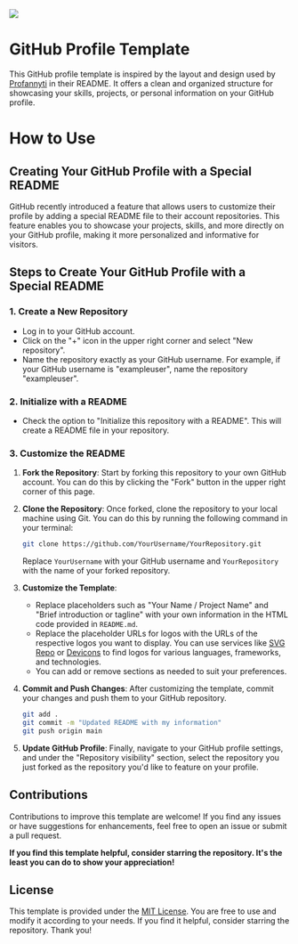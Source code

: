<img src = "https://miro.medium.com/v2/resize:fit:679/1*d8qjKITXNdQ5reRbo3_q8g.gif" />
 
# GitHub Profile Template

This GitHub profile template is inspired by the layout and design used by [Profannyti](https://github.com/Profannyti) in their README. It offers a clean and organized structure for showcasing your skills, projects, or personal information on your GitHub profile.

# How to Use

## Creating Your GitHub Profile with a Special README

GitHub recently introduced a feature that allows users to customize their profile by adding a special README file to their account repositories. This feature enables you to showcase your projects, skills, and more directly on your GitHub profile, making it more personalized and informative for visitors.

## Steps to Create Your GitHub Profile with a Special README

### 1. Create a New Repository
- Log in to your GitHub account.
- Click on the "+" icon in the upper right corner and select "New repository".
- Name the repository exactly as your GitHub username. For example, if your GitHub username is "exampleuser", name the repository "exampleuser".

### 2. Initialize with a README
- Check the option to "Initialize this repository with a README". This will create a README file in your repository.

### 3. Customize the README

1. **Fork the Repository**: Start by forking this repository to your own GitHub account. You can do this by clicking the "Fork" button in the upper right corner of this page.

2. **Clone the Repository**: Once forked, clone the repository to your local machine using Git. You can do this by running the following command in your terminal:

    ```bash
    git clone https://github.com/YourUsername/YourRepository.git
    ```

    Replace `YourUsername` with your GitHub username and `YourRepository` with the name of your forked repository.

3. **Customize the Template**:
    - Replace placeholders such as "Your Name / Project Name" and "Brief introduction or tagline" with your own information in the HTML code provided in `README.md`.
    - Replace the placeholder URLs for logos with the URLs of the respective logos you want to display. You can use services like [SVG Repo](https://www.svgrepo.com/) or [Devicons](https://devicon.dev/) to find logos for various languages, frameworks, and technologies.
    - You can add or remove sections as needed to suit your preferences.

4. **Commit and Push Changes**: After customizing the template, commit your changes and push them to your GitHub repository.

    ```bash
    git add .
    git commit -m "Updated README with my information"
    git push origin main
    ```

5. **Update GitHub Profile**: Finally, navigate to your GitHub profile settings, and under the "Repository visibility" section, select the repository you just forked as the repository you'd like to feature on your profile.

## Contributions

Contributions to improve this template are welcome! If you find any issues or have suggestions for enhancements, feel free to open an issue or submit a pull request.

**If you find this template helpful, consider starring the repository. It's the least you can do to show your appreciation!**

## License

This template is provided under the [MIT License](LICENSE). You are free to use and modify it according to your needs. If you find it helpful, consider starring the repository. Thank you!
